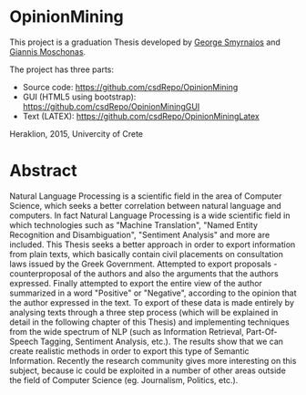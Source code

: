 OpinionMining
=============

This project is a graduation Thesis developed by [George Smyrnaios](https://github.com/smyrgeorge) and [Giannis Moschonas](https://github.com/jmoschon).

The project has three parts:
* Source code: https://github.com/csdRepo/OpinionMining
* GUI (HTML5 using bootstrap): https://github.com/csdRepo/OpinionMiningGUI
* Text (LATEX): https://github.com/csdRepo/OpinionMiningLatex

Heraklion, 2015, Univercity of Crete

Abstract
========

Natural Language Processing is a scientific field in the area of Computer Science, which seeks a better correlation between natural language and computers. In fact Natural Language Processing is a wide scientific field in which technologies such as "Machine Translation", "Named Entity Recognition and Disambiguation", "Sentiment Analysis" and more are included. This Thesis seeks a better approach in order to export information from plain texts, which basically contain civil placements on consultation laws issued by the Greek Government. Attempted to export proposals - counterproposal of the authors and also the arguments that the authors expressed. Finally attempted to export the entire view of the author summarized in a word "Positive" or "Negative", according to the opinion that the author expressed in the text. To export of these data is made entirely by analysing texts through a three step process (which will be explained in detail in the following chapter of this Thesis) and implementing techniques from the wide spectrum of NLP (such as Information Retrieval, Part-Of-Speech Tagging, Sentiment Analysis, etc.). The results show that we can create realistic methods in order to export this type of Semantic Information. Recently the research community gives more interesting on this subject, because ic could be exploited in a number of other areas outside the field of Computer Science (eg. Journalism, Politics, etc.).
